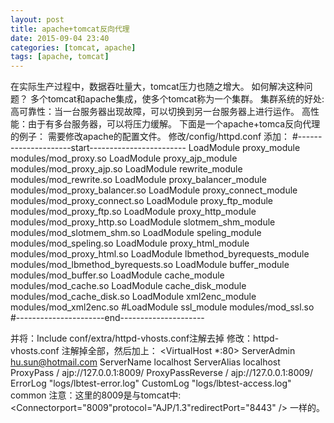 ```yaml
---
layout: post
title: apache+tomcat反向代理
date: 2015-09-04 23:40
categories: [tomcat, apache]
tags: [apache, tomcat]
---
```

在实际生产过程中，数据吞吐量大，tomcat压力也随之增大。
如何解决这种问题？
多个tomcat和apache集成，使多个tomcat称为一个集群。
集群系统的好处:
高可靠性：当一台服务器出现故障，可以切换到另一台服务器上进行运作。
高性能：由于有多台服务器，可以将压力缓解。
下面是一个apache+tomca反向代理的例子：
需要修改apache的配置文件。
修改/config/httpd.conf
添加：
	#---------------------start------------------------
	LoadModule proxy_module modules/mod_proxy.so
	LoadModule proxy_ajp_module modules/mod_proxy_ajp.so
	LoadModule rewrite_module modules/mod_rewrite.so
	LoadModule proxy_balancer_module modules/mod_proxy_balancer.so
	LoadModule proxy_connect_module modules/mod_proxy_connect.so
	LoadModule proxy_ftp_module modules/mod_proxy_ftp.so
	LoadModule proxy_http_module modules/mod_proxy_http.so
	LoadModule slotmem_shm_module modules/mod_slotmem_shm.so
	LoadModule speling_module modules/mod_speling.so
	LoadModule proxy_html_module modules/mod_proxy_html.so
	LoadModule lbmethod_byrequests_module modules/mod_lbmethod_byrequests.so
	LoadModule buffer_module modules/mod_buffer.so
	LoadModule cache_module modules/mod_cache.so
	LoadModule cache_disk_module modules/mod_cache_disk.so
	LoadModule xml2enc_module modules/mod_xml2enc.so
	#LoadModule ssl_module modules/mod_ssl.so
	#----------------------end---------------------
	
并将：Include conf/extra/httpd-vhosts.conf注解去掉
修改：httpd-vhosts.conf
注解掉全部，然后加上：
	<VirtualHost *:80> 
	         ServerAdmin hu.sun@hotmail.com 
	         ServerName localhost 
	         ServerAlias localhost 
	         ProxyPass / ajp://127.0.0.1:8009/
	        ProxyPassReverse / ajp://127.0.0.1:8009/
	         ErrorLog "logs/lbtest-error.log" 
	         CustomLog "logs/lbtest-access.log" common 
	</VirtualHost>
注意：这里的8009是与tomcat中:
	<Connectorport="8009"protocol="AJP/1.3"redirectPort="8443" />
一样的。
